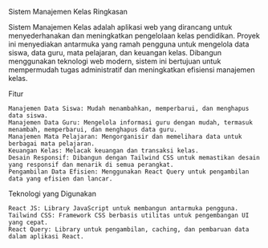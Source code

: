 Sistem Manajemen Kelas
Ringkasan

Sistem Manajemen Kelas adalah aplikasi web yang dirancang untuk menyederhanakan dan meningkatkan pengelolaan kelas pendidikan. Proyek ini menyediakan antarmuka yang ramah pengguna untuk mengelola data siswa, data guru, mata pelajaran, dan keuangan kelas. Dibangun menggunakan teknologi web modern, sistem ini bertujuan untuk mempermudah tugas administratif dan meningkatkan efisiensi manajemen kelas.

Fitur

    Manajemen Data Siswa: Mudah menambahkan, memperbarui, dan menghapus data siswa.
    Manajemen Data Guru: Mengelola informasi guru dengan mudah, termasuk menambah, memperbarui, dan menghapus data guru.
    Manajemen Mata Pelajaran: Mengorganisir dan memelihara data untuk berbagai mata pelajaran.
    Keuangan Kelas: Melacak keuangan dan transaksi kelas.
    Desain Responsif: Dibangun dengan Tailwind CSS untuk memastikan desain yang responsif dan menarik di semua perangkat.
    Pengambilan Data Efisien: Menggunakan React Query untuk pengambilan data yang efisien dan lancar.

Teknologi yang Digunakan

    React JS: Library JavaScript untuk membangun antarmuka pengguna.
    Tailwind CSS: Framework CSS berbasis utilitas untuk pengembangan UI yang cepat.
    React Query: Library untuk pengambilan, caching, dan pembaruan data dalam aplikasi React.


